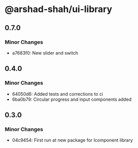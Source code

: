 # @arshad-shah/ui-library

## 0.7.0

### Minor Changes

- a7683f0: New slider and switch

## 0.4.0

### Minor Changes

- 64050d6: Added tests and corrections to ci
- 6ba0b79: Circular progress and input components added

## 0.3.0

### Minor Changes

- 04c9454: First run at new package for lcomponent library
